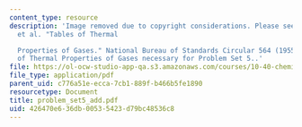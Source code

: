 ```yaml
---
content_type: resource
description: 'Image removed due to copyright considerations. Please see "Hilsenrath,
  et al. "Tables of Thermal

  Properties of Gases." National Bureau of Standards Circular 564 (1955) for the Table
  of Thermal Properties of Gases necessary for Problem Set 5..'
file: https://ol-ocw-studio-app-qa.s3.amazonaws.com/courses/10-40-chemical-engineering-thermodynamics-fall-2003/426470e636db00535423d79bc48536c8_problem_set5_add.pdf
file_type: application/pdf
parent_uid: c776a51e-ecca-7cb1-889f-b466b5fe1890
resourcetype: Document
title: problem_set5_add.pdf
uid: 426470e6-36db-0053-5423-d79bc48536c8
---
```

